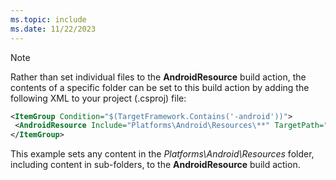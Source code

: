 ```yaml
---
ms.topic: include
ms.date: 11/22/2023
---
```


> [!NOTE]
> Rather than set individual files to the **AndroidResource** build action, the contents of a specific folder can be set to this build action by adding the following XML to your project (.csproj) file:
>
>```xml
><ItemGroup Condition="$(TargetFramework.Contains('-android'))">
>  <AndroidResource Include="Platforms\Android\Resources\**" TargetPath="%(RecursiveDir)%(Filename)%(Extension)" />
></ItemGroup>
>```
>
>This example sets any content in the *Platforms\Android\Resources* folder, including content in sub-folders, to the **AndroidResource** build action.
